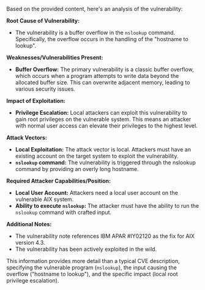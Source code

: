 Based on the provided content, here's an analysis of the vulnerability:

**Root Cause of Vulnerability:**
*   The vulnerability is a buffer overflow in the `nslookup` command. Specifically, the overflow occurs in the handling of the "hostname to lookup".

**Weaknesses/Vulnerabilities Present:**
*   **Buffer Overflow:** The primary vulnerability is a classic buffer overflow, which occurs when a program attempts to write data beyond the allocated buffer size. This can overwrite adjacent memory, leading to various security issues.

**Impact of Exploitation:**
*   **Privilege Escalation:** Local attackers can exploit this vulnerability to gain root privileges on the vulnerable system. This means an attacker with normal user access can elevate their privileges to the highest level.

**Attack Vectors:**
*   **Local Exploitation:** The attack vector is local. Attackers must have an existing account on the target system to exploit the vulnerability.
*   **`nslookup` command:** The vulnerability is triggered through the nslookup command by providing an overly long hostname.

**Required Attacker Capabilities/Position:**
*   **Local User Account:** Attackers need a local user account on the vulnerable AIX system.
*   **Ability to execute `nslookup`:** The attacker must have the ability to run the `nslookup` command with crafted input.

**Additional Notes:**
*   The vulnerability note references IBM APAR #IY02120 as the fix for AIX version 4.3.
*   The vulnerability has been actively exploited in the wild.

This information provides more detail than a typical CVE description, specifying the vulnerable program (`nslookup`), the input causing the overflow ("hostname to lookup"), and the specific impact (local root privilege escalation).